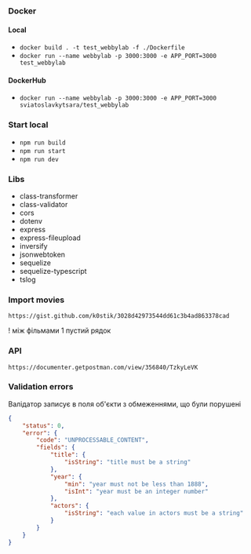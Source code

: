 ### Docker

#### Local

- `docker build . -t test_webbylab -f ./Dockerfile`
- `docker run --name webbylab -p 3000:3000 -e APP_PORT=3000 test_webbylab`

#### DockerHub

- `docker run --name webbylab -p 3000:3000 -e APP_PORT=3000 sviatoslavkytsara/test_webbylab`

### Start local

- `npm run build`
- `npm run start`
- `npm run dev`

### Libs

- class-transformer
- class-validator
- cors
- dotenv
- express
- express-fileupload
- inversify
- jsonwebtoken
- sequelize
- sequelize-typescript
- tslog

### Import movies
`https://gist.github.com/k0stik/3028d42973544dd61c3b4ad863378cad`

! між фільмами 1 пустий рядок

### API
`https://documenter.getpostman.com/view/356840/TzkyLeVK`

### Validation errors
Валідатор записує в поля об'єкти з обмеженнями, що були порушені
```json
{
    "status": 0,
    "error": {
        "code": "UNPROCESSABLE_CONTENT",
        "fields": {
            "title": {
                "isString": "title must be a string"
            },
            "year": {
                "min": "year must not be less than 1888",
                "isInt": "year must be an integer number"
            },
            "actors": {
                "isString": "each value in actors must be a string"
            }
        }
    }
}
```

